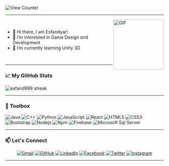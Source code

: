 ![View Counter](https://gpvc.arturio.dev/esfand999)

--------
<img align="right" alt="GIF" height="160px" src="https://media.giphy.com/media/du3J3cXyzhj75IOgvA/giphy.gif" />

<br>

- :wave: Hi there, I am Esfandyar!
- 👀 I’m interested in Game Design and Development
- 🌱 I’m currently learning Unity 3D

<br>

--------

### &#x1f4c8; My GitHub Stats


<!-- [![esfand999's GitHub stats](https://github-readme-stats.vercel.app/api?username=esfand999&theme=dark)](https://github.com/anuraghazra/github-readme-stats)
 -->
<img src="https://github-readme-streak-stats.herokuapp.com/?user=esfand999&theme=gruvbox" alt="esfand999 streak"  />

--------

### 🧰 Toolbox

![Java](http://img.shields.io/badge/-Java-5B4638?style=flat-square&logo=java&logoColor=ffffff)
![C++](http://img.shields.io/badge/-C++-A8B9CC?style=flat-square&logo=cplusplus&logoColor=ffffff)
![Python](http://img.shields.io/badge/-Python-3776AB?style=flat-square&logo=python&logoColor=ffffff)
![JavaScript](https://img.shields.io/badge/-JavaScript-%23F7DF1C?style=flat-square&logo=javascript&logoColor=000000&labelColor=%23F7DF1C&color=%23FFCE5A)
![React](https://img.shields.io/badge/-React-61DAFB?style=flat-square&logo=react&logoColor=ffffff)
![HTML5](https://img.shields.io/badge/-HTML5-%23E44D27?style=flat-square&logo=html5&logoColor=ffffff)
![CSS3](https://img.shields.io/badge/-CSS3-%231572B6?style=flat-square&logo=css3)
![Bootstrap](https://img.shields.io/badge/-Bootstrap-563D7C?style=flat-square&logo=Bootstrap)
![Nodejs](https://img.shields.io/badge/-Nodejs-339933?style=flat-square&logo=Node.js&logoColor=ffffff)
![Npm](https://img.shields.io/badge/-npm-CB3837?style=flat-square&logo=npm)
![Firebase](https://img.shields.io/badge/-Firebase-FFCA28?style=flat-square&logo=firebase&logoColor=ffffff)
![Microsoft Sql Server](https://img.shields.io/badge/-Sql%20Server-CC2927?style=flat-square&logo=microsoft-sql-server&logoColor=ffffff)

--------

### 📫 Let's Connect
<p align="center">
<!--   <a href=""><img src="https://img.icons8.com/bubbles/50/000000/web.png" alt="Website"/></a> -->
	<a href="mailto:esfand999@gmail.com"><img src="https://img.icons8.com/bubbles/50/000000/gmail.png" alt="Gmail"/></a>
	<a href="https://github.com/esfand999"><img src="https://img.icons8.com/bubbles/50/000000/github.png" alt="GitHub"/></a>
	<a href="https://linkedin.com/in/esfandyar-ali-khan"><img src="https://img.icons8.com/bubbles/50/000000/linkedin.png" alt="LinkedIn"/></a>
	<a href="https://www.facebook.com/esfand999"><img src="https://img.icons8.com/bubbles/50/000000/facebook-new.png" alt="Facebook"/></a>
	<a href="https://www.twitter.com/esfand999"><img src="https://img.icons8.com/bubbles/50/000000/twitter-circled.png" alt="Twitter"/></a>
	<a href="https://instagram.com/e.s.f.a.n.d.y.a.r"><img src="https://img.icons8.com/bubbles/50/000000/instagram.png" alt="Instagram"/></a>
<!-- 	<a href="https://www.youtube.com/channel/UC7V1Gm8V0kRLp_EHB8aDj2A"><img src="https://img.icons8.com/bubbles/50/000000/youtube.png" alt="Youtube"/></a> -->
	
</p>

--------
<!---
esfand999/esfand999 is a ✨ special ✨ repository because its `README.md` (this file) appears on your GitHub profile.
You can click the Preview link to take a look at your changes.
--->

